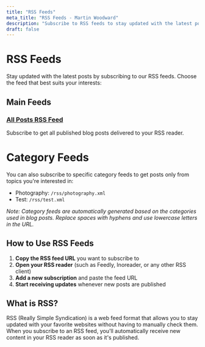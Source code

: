 ```yaml
---
title: "RSS Feeds"
meta_title: "RSS Feeds - Martin Woodward"
description: "Subscribe to RSS feeds to stay updated with the latest posts"
draft: false
---
```


# RSS Feeds

Stay updated with the latest posts by subscribing to our RSS feeds. Choose the feed that best suits your interests:

## Main Feeds

### [All Posts RSS Feed](/rss.xml)

Subscribe to get all published blog posts delivered to your RSS reader.

# Category Feeds

You can also subscribe to specific category feeds to get posts only from topics you're interested in:

- Photography: `/rss/photography.xml`
- Test: `/rss/test.xml`

_Note: Category feeds are automatically generated based on the categories used in blog posts. Replace spaces with hyphens and use lowercase letters in the URL._

## How to Use RSS Feeds

1. **Copy the RSS feed URL** you want to subscribe to
2. **Open your RSS reader** (such as Feedly, Inoreader, or any other RSS client)
3. **Add a new subscription** and paste the feed URL
4. **Start receiving updates** whenever new posts are published

## What is RSS?

RSS (Really Simple Syndication) is a web feed format that allows you to stay updated with your favorite websites without having to manually check them. When you subscribe to an RSS feed, you'll automatically receive new content in your RSS reader as soon as it's published.
